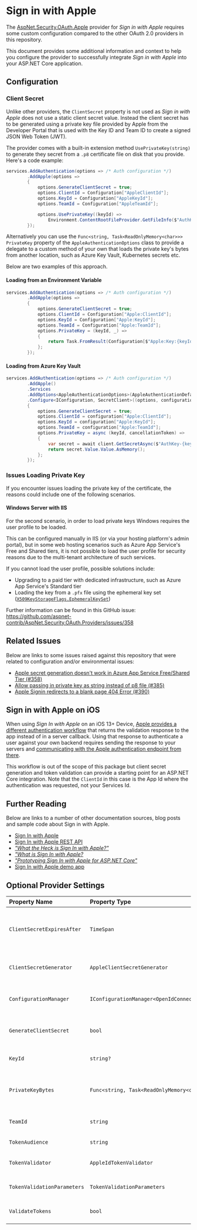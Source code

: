 # Sign in with Apple

The [AspNet.Security.OAuth.Apple](https://www.nuget.org/packages/AspNet.Security.OAuth.Apple/ "AspNet.Security.OAuth.Apple on NuGet.org") provider for _Sign in with Apple_ requires some custom configuration compared to the other OAuth 2.0 providers in this repository.

This document provides some additional information and context to help you configure the provider to successfully integrate _Sign in with Apple_ into your ASP.NET Core application.

## Configuration

### Client Secret

Unlike other providers, the `ClientSecret` property is not used as _Sign in with Apple_ does not use a static client secret value. Instead the client secret has to be generated using a private key file provided by Apple from the Developer Portal that is used with the Key ID and Team ID to create a signed JSON Web Token (JWT).

The provider comes with a built-in extension method `UsePrivateKey(string)` to generate they secret from a `.p8` certificate file on disk that you provide. Here's a code example:

```csharp
services.AddAuthentication(options => /* Auth configuration */)
        .AddApple(options =>
        {
            options.GenerateClientSecret = true;
            options.ClientId = Configuration["AppleClientId"];
            options.KeyId = Configuration["AppleKeyId"];
            options.TeamId = Configuration["AppleTeamId"];

            options.UsePrivateKey((keyId) =>
                Environment.ContentRootFileProvider.GetFileInfo($"AuthKey_{keyId}.p8"));
        });
```

Alternatively you can use the `Func<string, Task<ReadOnlyMemory<char>>> PrivateKey` property of the `AppleAuthenticationOptions` class to provide a delegate to a custom method of your own that loads the private key's bytes from another location, such as Azure Key Vault, Kubernetes secrets etc.

Below are two examples of this approach.

#### Loading from an Environment Variable

```csharp
services.AddAuthentication(options => /* Auth configuration */)
        .AddApple(options =>
        {
            options.GenerateClientSecret = true;
            options.ClientId = Configuration["Apple:ClientId"];
            options.KeyId = Configuration["Apple:KeyId"];
            options.TeamId = Configuration["Apple:TeamId"];
            options.PrivateKey = (keyId, _) =>
            {
                return Task.FromResult(Configuration[$"Apple:Key:{keyId}"].AsMemory());
            };
        });
```

#### Loading from Azure Key Vault

```csharp
services.AddAuthentication(options => /* Auth configuration */)
        .AddApple()
        .Services
        .AddOptions<AppleAuthenticationOptions>(AppleAuthenticationDefaults.AuthenticationScheme)
        .Configure<IConfiguration, SecretClient>((options, configuration, client) =>
        {
            options.GenerateClientSecret = true;
            options.ClientId = configuration["Apple:ClientId"];
            options.KeyId = configuration["Apple:KeyId"];
            options.TeamId = configuration["Apple:TeamId"];
            options.PrivateKey = async (keyId, cancellationToken) =>
            {
                var secret = await client.GetSecretAsync($"AuthKey-{keyId}", cancellationToken: cancellationToken);
                return secret.Value.Value.AsMemory();
            };
        });
```

### Issues Loading Private Key

If you encounter issues loading the private key of the certificate, the reasons could include one of the following scenarios.

#### Windows Server with IIS

For the second scenario, in order to load private keys Windows requires the user profile to be loaded.

This can be configured manually in IIS (or via your hosting platform's admin portal), but in some web hosting scenarios such as Azure App Service's Free and Shared tiers, it is not possible to load the user profile for security reasons due to the multi-tenant architecture of such services.

If you cannot load the user profile, possible solutions include:

  * Upgrading to a paid tier with dedicated infrastructure, such as Azure App Service's Standard tier
  * Loading the key from a `.pfx` file using the ephemeral key set ([`X509KeyStorageFlags.EphemeralKeySet`](https://docs.microsoft.com/en-us/dotnet/api/system.security.cryptography.x509certificates.x509keystorageflags?view=netcore-3.1 "X509KeyStorageFlags Enum on docs.microsoft.com"))

Further information can be found in this GitHub issue: https://github.com/aspnet-contrib/AspNet.Security.OAuth.Providers/issues/358

## Related Issues

Below are links to some issues raised against this repository that were related to configuration and/or environmental issues:

  * [Apple secret generation doesn't work in Azure App Service Free/Shared Tier (#358)](https://github.com/aspnet-contrib/AspNet.Security.OAuth.Providers/issues/358 "Apple secret generation doesn't work in Azure App Service Free/Shared Tier")
  * [Allow passing in private key as string instead of p8 file (#385)](https://github.com/aspnet-contrib/AspNet.Security.OAuth.Providers/issues/385 "Allow passing in private key as string instead of p8 file")
  * [Apple Signin redirects to a blank page 404 Error (#390)](https://github.com/aspnet-contrib/AspNet.Security.OAuth.Providers/issues/390 "Apple Signin redirects to a blank page 404 Error")

## Sign in with Apple on iOS

When using _Sign In with Apple_ on an iOS 13+ Device, [Apple provides a different authentication workflow](https://developer.apple.com/documentation/authenticationservices) that returns the validation response to the app instead of in a server callback. Using that response to authenticate a user against your own backend requires sending the response to your servers and [communicating with the Apple authentication endpoint from there](https://developer.apple.com/documentation/sign_in_with_apple/generate_and_validate_tokens).

This workflow is out of the scope of this package but client secret generation and token validation can provide a starting point for an ASP.NET Core integration. Note that the `ClientId` in this case is the App Id where the authentication was requested, not your Services Id.

## Further Reading

Below are links to a number of other documentation sources, blog posts and sample code about Sign in with Apple.

  * [Sign In with Apple](https://developer.apple.com/sign-in-with-apple/ "Sign In with Apple - developer.apple.com")
  * [Sign In with Apple REST API](https://developer.apple.com/documentation/signinwithapplerestapi "Sign In with Apple REST API - developer.apple.com")
  * [_"What the Heck is Sign In with Apple?"_](https://developer.okta.com/blog/2019/06/04/what-the-heck-is-sign-in-with-apple "What the Heck is Sign In with Apple? - developer.okta.com")
  * [_"What is Sign In with Apple?_](https://auth0.com/blog/what-is-sign-in-with-apple-a-new-identity-provider/ "Sign In with Apple: Learn About the New Identity Provider - auth0.com")
  * [_"Prototyping Sign In with Apple for ASP.NET Core"_](https://blog.martincostello.com/sign-in-with-apple-prototype-for-aspnet-core/ "Prototyping Sign In with Apple for ASP.NET Core")
  * [Sign In with Apple demo app](https://signinwithapple.azurewebsites.net/ "Sign In with Apple demo app - signinwithapple.azurewebsites.net")

## Optional Provider Settings

| Property Name | Property Type | Description | Default Value |
|:--|:--|:--|:--|
| `ClientSecretExpiresAfter` | `TimeSpan` | The period of time after which generated client secrets expire if `GenerateClientSecret` is set to `true`. | 6 months |
| `ClientSecretGenerator` | `AppleClientSecretGenerator` | A service that generates client secrets for Sign In with Apple. | _An internal implementation_ |
| `ConfigurationManager` | `IConfigurationManager<OpenIdConnectConfiguration>?` | The configuration manager to use for the OpenID configuration. | `null` |
| `GenerateClientSecret` | `bool` | Whether to automatically generate a client secret. | `false` |
| `KeyId` | `string?` | The optional ID for your Sign in with Apple private key. | `null` |
| `PrivateKeyBytes` | `Func<string, Task<ReadOnlyMemory<char>>>?` | An optional delegate to use to get the characters of the client's private key in PKCS #8 format. | `null` |
| `TeamId` | `string` | The Team ID for your Apple Developer account. | `""` |
| `TokenAudience` | `string` | The audience used for tokens. | `AppleAuthenticationConstants.Audience` |
| `TokenValidator` | `AppleIdTokenValidator` | A service that validates Apple ID tokens. | `An internal implementation` |
| `TokenValidationParameters` | `TokenValidationParameters` | The JSON Web Token validation parameters to use. | `new TokenValidationParameters()` |
| `ValidateTokens` | `bool` | Whether to validate tokens using Apple's public key. | `true` |
